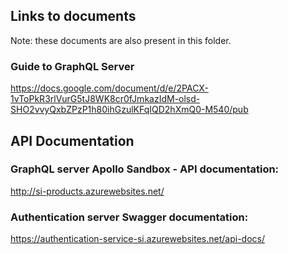 
## Links to documents
Note: these documents are also present in this folder.

### Guide to GraphQL Server
https://docs.google.com/document/d/e/2PACX-1vToPkR3rlVurG5tJ8WK8cr0fJmkazIdM-olsd-SHO2vvyQxbZPzP1h80ihGzulKFqIQD2hXmQ0-M540/pub

## API Documentation
### GraphQL server Apollo Sandbox - API documentation:
http://si-products.azurewebsites.net/

### Authentication server Swagger documentation:
https://authentication-service-si.azurewebsites.net/api-docs/

